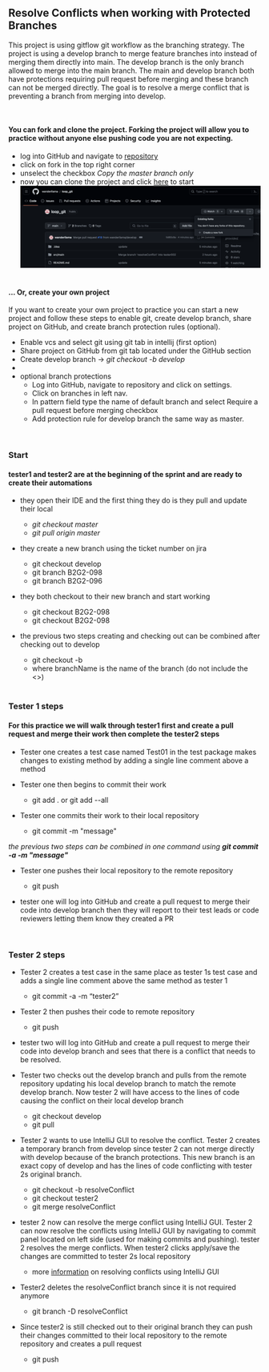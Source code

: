 ## Resolve Conflicts when working with Protected Branches

This project is using gitflow git workflow as the branching strategy. The project is using a develop branch to merge feature branches into instead of merging them directly into main.
The develop branch is the only branch allowed to merge into the main branch. The main and develop branch both have protections requiring pull request before merging and these branch can
not be merged directly. The goal is to resolve a merge conflict that is preventing a branch from merging into develop.

&nbsp;  
#### You can fork and clone the project. Forking the project will allow you to practice without anyone else pushing code you are not expecting.  
* log into GitHub and navigate to [repository](https://github.com/wanderllama/loop_git)
* click on fork in the top right corner
* unselect the checkbox _Copy the master branch only_ 
* now you can clone the project and click [here](#Start) to start
![fork.png](.idea/pictures/fork.png)
&nbsp;  
#### ... Or, create your own project
If you want to create your own project to practice you can start a new project and follow these steps to enable git, create develop branch, share project on GitHub, and create branch protection rules (optional).  

* Enable vcs and select git using git tab in intellij (first option)  
* Share project on GitHub from git tab located under the GitHub section  
* Create develop branch -> _git checkout -b develop_
* 
* optional branch protections
  * Log into GitHub, navigate to repository and click on settings.
  * Click on branches in left nav. 
  * In pattern field type the name of default branch and select Require a pull request before merging checkbox 
  * Add protection rule for develop branch the same way as master.

&nbsp;
### Start
#### tester1 and tester2 are at the beginning of the sprint and are ready to create their automations

* they open their IDE and the first thing they do is they pull and update their local 
  * _git checkout master_ 
  * _git pull origin master_

* they create a new branch using the ticket number on jira 
  * git checkout develop 
  * git branch B2G2-098 
  * git branch B2G2-096

* they both checkout to their new branch and start working 
  * git checkout B2G2-098 
  * git checkout B2G2-098
  
* the previous two steps creating and checking out can be combined after checking out to develop
    * git checkout -b <branchName>
    * where branchName is the name of the branch (do not include the <>)  
&nbsp;
### Tester 1 steps
#### For this practice we will walk through tester1 first and create a pull request and merge their work then complete the tester2 steps

* Tester one creates a test case named Test01 in the test package makes changes to existing method by adding a single line comment above a method
  

* Tester one then begins to commit their work  
    * git add . or git add --all
  

* Tester one commits their work to their local repository
    * git commit -m "message"
  

_the previous two steps can be combined in one command using __git commit -a -m "message"___

* Tester one pushes their local repository to the remote repository
    * git push
  

* tester one will log into GitHub and create a pull request to merge their code into develop branch
then they will report to their test leads or code reviewers letting them know they created a PR

&nbsp;
### Tester 2 steps

* Tester 2 creates a test case in the same place as tester 1s test case and adds a single line comment above the same method as tester 1
    * git commit -a -m “tester2”
  

* Tester 2 then pushes their code to remote repository
  * git push
  

* tester two will log into GitHub and create a pull request to merge their code into develop branch and sees that there is a conflict that needs to be resolved.
  

* Tester two checks out the develop branch and pulls from the remote repository updating his local develop branch to match the remote develop branch. Now tester 2 will have access to the lines of code causing the conflict on their local develop branch
    * git checkout develop
    * git pull
  

* Tester 2 wants to use IntelliJ GUI to resolve the conflict. Tester 2 creates a temporary branch from develop since tester 2 can not merge directly with develop because of the branch protections. This new branch is an exact copy of develop and has the lines of code conflicting with tester 2s original branch.
  * git checkout -b resolveConflict
  * git checkout tester2
  * git merge resolveConflict
  

* tester 2 now can resolve the merge conflict using IntelliJ GUI. Tester 2 can now resolve the conflicts using IntelliJ GUI by navigating to commit panel located on left side (used for making commits and pushing). tester 2 resolves the merge conflicts. When tester2 clicks apply/save the changes are committed to tester 2s local repository
  * more [information](https://www.jetbrains.com/help/idea/resolve-conflicts.html) on resolving conflicts using IntelliJ GUI  
  

* Tester2 deletes the resolveConflict branch since it is not required anymore
  * git branch -D resolveConflict
  

* Since tester2 is still checked out to their original branch they can push their changes committed to their local repository to the remote repository and creates a pull request
    * git push
  



